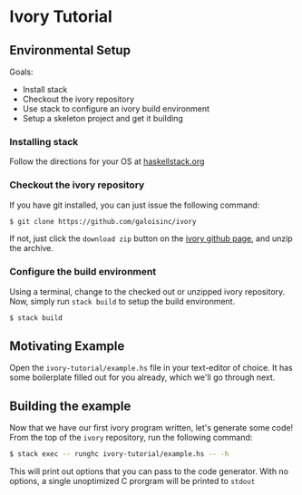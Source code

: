 # Ivory Tutorial

## Environmental Setup

Goals:
* Install stack
* Checkout the ivory repository
* Use stack to configure an ivory build environment
* Setup a skeleton project and get it building

### Installing stack

Follow the directions for your OS at [haskellstack.org](http://docs.haskellstack.org/en/stable/README/#how-to-install)

### Checkout the ivory repository

If you have git installed, you can just issue the following command:
```sh
$ git clone https://github.com/galoisinc/ivory
```

If not, just click the `download zip` button on the [ivory github page](https://github.com/galoisinc/ivory),
and unzip the archive.

### Configure the build environment

Using a terminal, change to the checked out or unzipped ivory repository. Now, simply run `stack build`
to setup the build environment.

```sh
$ stack build
```

## Motivating Example

Open the `ivory-tutorial/example.hs` file in your text-editor of choice. It has some boilerplate
filled out for you already, which we'll go through next.

## Building the example

Now that we have our first ivory program written, let's generate some code! From the top of the
`ivory` repository, run the following command:

```sh
$ stack exec -- runghc ivory-tutorial/example.hs -- -h
```

This will print out options that you can pass to the code generator. With no options,
a single unoptimized C prorgram will be printed to `stdout`
